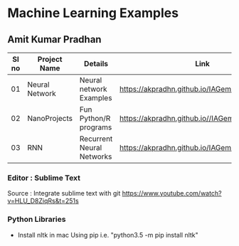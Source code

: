 
# Machine Learning Examples 
## Amit Kumar Pradhan

| Sl no | Project Name | Details |  Link |
| ----- | ------------ | ------------------------ | ---- |
| 01 | Neural Network | Neural network Examples  | https://akpradhn.github.io/IAGems/NeuralNet |
| 02 | NanoProjects | Fun Python/R programs | https://akpradhn.github.io//IAGems/NanoProjects |
| 03 | RNN | Recurrent Neural Networks| https://akpradhn.github.io/IAGems/RNN|







### Editor : Sublime Text 

Source : Integrate sublime text with git 
https://www.youtube.com/watch?v=HLU_D8ZiqRs&t=251s

### Python Libraries
- Install nltk in mac
Using pip i.e. "python3.5 -m pip install nltk"
